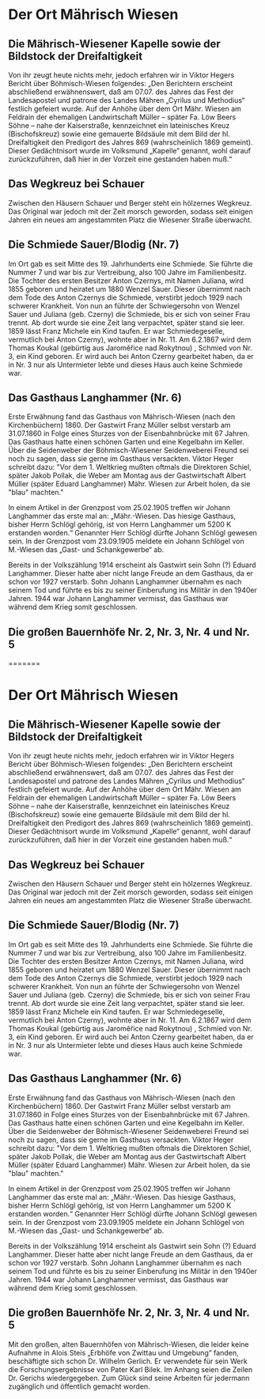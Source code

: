 # Der Ort Mährisch Wiesen

## Die Mährisch-Wiesener Kapelle sowie der Bildstock der Dreifaltigkeit

Von ihr zeugt heute nichts mehr, jedoch erfahren wir in Viktor Hegers Bericht über Böhmisch-Wiesen folgendes: „Den Berichtern erscheint abschließend erwähnenswert, daß am 07.07. des Jahres das Fest der Landesapostel und patrone des Landes Mähren „Cyrilus und Methodius“ festlich gefeiert wurde. Auf der Anhöhe über dem Ort Mähr. Wiesen am Feldrain der ehemaligen Landwirtschaft Müller – später Fa. Löw Beers Söhne – nahe der Kaiserstraße, kennzeichnet ein lateinisches Kreuz (Bischofskreuz) sowie eine gemauerte Bildsäule mit dem Bild der hl. Dreifaltigkeit den Predigort des Jahres 869 (wahrscheinlich 1869 gemeint). Dieser Gedächtnisort wurde im Volksmund „Kapelle“ genannt, wohl darauf zurückzuführen, daß hier in der Vorzeit eine gestanden haben muß.“


## Das Wegkreuz bei Schauer

Zwischen den Häusern Schauer und Berger steht ein hölzernes Wegkreuz. Das Original war jedoch mit der Zeit morsch geworden, sodass seit einigen Jahren ein neues am angestammten Platz die Wiesener Straße überwacht.


## Die Schmiede Sauer/Blodig (Nr. 7)

Im Ort gab es seit Mitte des 19. Jahrhunderts eine Schmiede. Sie führte die Nummer 7 und war bis zur Vertreibung, also 100 Jahre im Familienbesitz. Die Tochter des ersten Besitzer Anton Czernys, mit Namen Juliana, wird 1855 geboren und heiratet um 1880 Wenzel Sauer. Dieser übernimmt nach dem Tode des Anton Czernys die Schmiede, verstirbt jedoch 1929 nach schwerer Krankheit. Von nun an führte der Schwiegersohn von Wenzel Sauer und Juliana (geb. Czerny) die Schmiede, bis er sich von seiner Frau trennt. Ab dort wurde sie eine Zeit lang verpachtet, später stand sie leer.
1859 lässt Franz Michele ein Kind taufen. Er war Schmiedegeselle, vermutlich bei Anton Czerny), wohnte aber in Nr. 11.
Am 6.2.1867 wird dem Thomas Koukal (gebürtig aus Jaroměřice nad Rokytnou) , Schmied von Nr. 3, ein Kind geboren. Er wird auch bei Anton Czerny gearbeitet haben, da er in Nr. 3 nur als Untermieter lebte und dieses Haus auch keine Schmiede war.


## Das Gasthaus Langhammer (Nr. 6)

Erste Erwähnung fand das Gasthaus von Mährisch-Wiesen (nach den Kirchenbüchern) 1860.
Der Gastwirt Franz Müller selbst verstarb am 31.07.1860 in Folge eines Sturzes von der Eisenbahnbrücke mit 67 Jahren.
Das Gasthaus hatte einen schönen Garten und eine Kegelbahn im Keller.
Über die Seidenweber der Böhmisch-Wiesener Seidenweberei Freund sei noch zu sagen, dass sie gerne im Gasthaus versackten. Viktor Heger schreibt dazu: "Vor dem 1. Weltkrieg mußten oftmals die Direktoren Schiel, später Jakob Pollak, die Weber am Montag aus der Gastwirtschaft Albert Müller (später Eduard Langhammer) Mähr. Wiesen zur Arbeit holen, da sie "blau" machten."

In einem Artikel in der Grenzpost vom 25.02.1905 treffen wir Johann Langhammer das erste mal an: „Mähr.-Wiesen. Das hiesige Gasthaus, bisher Herrn Schlögl gehörig, ist von Herrn Langhammer um 5200 K erstanden worden.“ Genannter Herr Schlögl dürfte Johann Schlögl gewesen sein. In der Grenzpost vom 23.09.1905 meldete ein Johann Schlögel von M.-Wiesen das „Gast- und Schankgewerbe“ ab. 

Bereits in der Volkszählung 1914 erscheint als Gastwirt sein Sohn (?) Eduard Langhammer. Dieser hatte aber nicht lange Freude an dem Gasthaus, da er schon vor 1927 verstarb. Sohn Johann Langhammer übernahm es nach seinem Tod und führte es bis zu seiner Einberufung ins Militär in den 1940er Jahren. 1944 war Johann Langhammer vermisst, das Gasthaus war während dem Krieg somit geschlossen.


## Die großen Bauernhöfe Nr. 2, Nr. 3, Nr. 4 und Nr. 5

=======
# Der Ort Mährisch Wiesen

## Die Mährisch-Wiesener Kapelle sowie der Bildstock der Dreifaltigkeit

Von ihr zeugt heute nichts mehr, jedoch erfahren wir in Viktor Hegers Bericht über Böhmisch-Wiesen folgendes: „Den Berichtern erscheint abschließend erwähnenswert, daß am 07.07. des Jahres das Fest der Landesapostel und patrone des Landes Mähren „Cyrilus und Methodius“ festlich gefeiert wurde. Auf der Anhöhe über dem Ort Mähr. Wiesen am Feldrain der ehemaligen Landwirtschaft Müller – später Fa. Löw Beers Söhne – nahe der Kaiserstraße, kennzeichnet ein lateinisches Kreuz (Bischofskreuz) sowie eine gemauerte Bildsäule mit dem Bild der hl. Dreifaltigkeit den Predigort des Jahres 869 (wahrscheinlich 1869 gemeint). Dieser Gedächtnisort wurde im Volksmund „Kapelle“ genannt, wohl darauf zurückzuführen, daß hier in der Vorzeit eine gestanden haben muß.“


## Das Wegkreuz bei Schauer

Zwischen den Häusern Schauer und Berger steht ein hölzernes Wegkreuz. Das Original war jedoch mit der Zeit morsch geworden, sodass seit einigen Jahren ein neues am angestammten Platz die Wiesener Straße überwacht.


## Die Schmiede Sauer/Blodig (Nr. 7)

Im Ort gab es seit Mitte des 19. Jahrhunderts eine Schmiede. Sie führte die Nummer 7 und war bis zur Vertreibung, also 100 Jahre im Familienbesitz. Die Tochter des ersten Besitzer Anton Czernys, mit Namen Juliana, wird 1855 geboren und heiratet um 1880 Wenzel Sauer. Dieser übernimmt nach dem Tode des Anton Czernys die Schmiede, verstirbt jedoch 1929 nach schwerer Krankheit. Von nun an führte der Schwiegersohn von Wenzel Sauer und Juliana (geb. Czerny) die Schmiede, bis er sich von seiner Frau trennt. Ab dort wurde sie eine Zeit lang verpachtet, später stand sie leer.
1859 lässt Franz Michele ein Kind taufen. Er war Schmiedegeselle, vermutlich bei Anton Czerny), wohnte aber in Nr. 11.
Am 6.2.1867 wird dem Thomas Koukal (gebürtig aus Jaroměřice nad Rokytnou) , Schmied von Nr. 3, ein Kind geboren. Er wird auch bei Anton Czerny gearbeitet haben, da er in Nr. 3 nur als Untermieter lebte und dieses Haus auch keine Schmiede war.


## Das Gasthaus Langhammer (Nr. 6)

Erste Erwähnung fand das Gasthaus von Mährisch-Wiesen (nach den Kirchenbüchern) 1860.
Der Gastwirt Franz Müller selbst verstarb am 31.07.1860 in Folge eines Sturzes von der Eisenbahnbrücke mit 67 Jahren.
Das Gasthaus hatte einen schönen Garten und eine Kegelbahn im Keller.
Über die Seidenweber der Böhmisch-Wiesener Seidenweberei Freund sei noch zu sagen, dass sie gerne im Gasthaus versackten. Viktor Heger schreibt dazu: "Vor dem 1. Weltkrieg mußten oftmals die Direktoren Schiel, später Jakob Pollak, die Weber am Montag aus der Gastwirtschaft Albert Müller (später Eduard Langhammer) Mähr. Wiesen zur Arbeit holen, da sie "blau" machten."

In einem Artikel in der Grenzpost vom 25.02.1905 treffen wir Johann Langhammer das erste mal an: „Mähr.-Wiesen. Das hiesige Gasthaus, bisher Herrn Schlögl gehörig, ist von Herrn Langhammer um 5200 K erstanden worden.“ Genannter Herr Schlögl dürfte Johann Schlögl gewesen sein. In der Grenzpost vom 23.09.1905 meldete ein Johann Schlögel von M.-Wiesen das „Gast- und Schankgewerbe“ ab. 

Bereits in der Volkszählung 1914 erscheint als Gastwirt sein Sohn (?) Eduard Langhammer. Dieser hatte aber nicht lange Freude an dem Gasthaus, da er schon vor 1927 verstarb. Sohn Johann Langhammer übernahm es nach seinem Tod und führte es bis zu seiner Einberufung ins Militär in den 1940er Jahren. 1944 war Johann Langhammer vermisst, das Gasthaus war während dem Krieg somit geschlossen.


## Die großen Bauernhöfe Nr. 2, Nr. 3, Nr. 4 und Nr. 5

Mit den großen, alten Bauernhöfen von Mährisch-Wiesen, die leider keine Aufnahme in Alois Steis „Erbhöfe von Zwittau und Umgebung“ fanden, beschäftigte sich schon Dr. Wilhelm Gerlich. Er verwendete für sein Werk die Forschungsergebnisse von Pater Karl Bilek. Im Anhang seien die Zeilen Dr. Gerichs wiedergegeben. Zum Glück sind seine Arbeiten für jedermann zugänglich und öffentlich gemacht worden. 